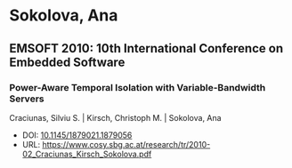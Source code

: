 # Sokolova, Ana

## EMSOFT 2010: 10th International Conference on Embedded Software

### Power-Aware Temporal Isolation with Variable-Bandwidth Servers
Craciunas, Silviu S. | Kirsch, Christoph M. | Sokolova, Ana
* DOI: [10.1145/1879021.1879056](https://doi.org/10.1145/1879021.1879056)
* URL: <https://www.cosy.sbg.ac.at/research/tr/2010-02_Craciunas_Kirsch_Sokolova.pdf>

